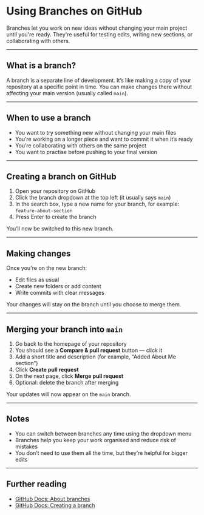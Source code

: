 # Using Branches on GitHub

Branches let you work on new ideas without changing your main project until you're ready. They're useful for testing edits, writing new sections, or collaborating with others.

---

## What is a branch?

A branch is a separate line of development. It’s like making a copy of your repository at a specific point in time. You can make changes there without affecting your main version (usually called `main`).

---

## When to use a branch

- You want to try something new without changing your main files
- You’re working on a longer piece and want to commit it when it’s ready
- You’re collaborating with others on the same project
- You want to practise before pushing to your final version

---

## Creating a branch on GitHub

1. Open your repository on GitHub
2. Click the branch dropdown at the top left (it usually says `main`)
3. In the search box, type a new name for your branch, for example: `feature-about-section`
4. Press Enter to create the branch

You’ll now be switched to this new branch.

---

## Making changes

Once you're on the new branch:
- Edit files as usual
- Create new folders or add content
- Write commits with clear messages

Your changes will stay on the branch until you choose to merge them.

---

## Merging your branch into `main`

1. Go back to the homepage of your repository
2. You should see a **Compare & pull request** button — click it
3. Add a short title and description (for example, “Added About Me section”)
4. Click **Create pull request**
5. On the next page, click **Merge pull request**
6. Optional: delete the branch after merging

Your updates will now appear on the `main` branch.

---

## Notes

- You can switch between branches any time using the dropdown menu
- Branches help you keep your work organised and reduce risk of mistakes
- You don’t need to use them all the time, but they’re helpful for bigger edits

---

## Further reading

- [GitHub Docs: About branches](https://docs.github.com/en/get-started/quickstart/github-glossary#branch)
- [GitHub Docs: Creating a branch](https://docs.github.com/en/github/collaborating-with-issues-and-pull-requests/about-branches)

